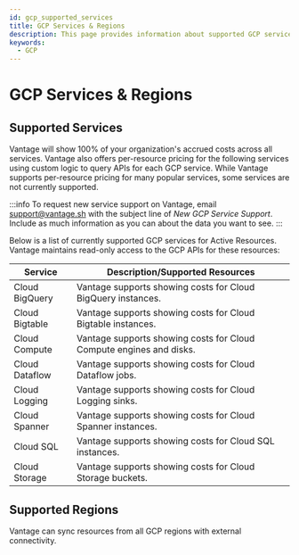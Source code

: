 ```yaml
---
id: gcp_supported_services
title: GCP Services & Regions
description: This page provides information about supported GCP services and regions.
keywords:
  - GCP
---
```


# GCP Services & Regions

## Supported Services

Vantage will show 100% of your organization's accrued costs across all services. Vantage also offers per-resource pricing for the following services using custom logic to query APIs for each GCP service. While Vantage supports per-resource pricing for many popular services, some services are not currently supported.

:::info
To request new service support on Vantage, email [support@vantage.sh](mailto:support@vantage.sh) with the subject line of _New GCP Service Support_. Include as much information as you can about the data you want to see.
:::

Below is a list of currently supported GCP services for Active Resources. Vantage maintains read-only access to the GCP APIs for these resources:

| Service        | Description/Supported Resources                                     |
| -------------- | ------------------------------------------------------------------- |
| Cloud BigQuery | Vantage supports showing costs for Cloud BigQuery instances.        |
| Cloud Bigtable | Vantage supports showing costs for Cloud Bigtable instances.        |
| Cloud Compute  | Vantage supports showing costs for Cloud Compute engines and disks. |
| Cloud Dataflow | Vantage supports showing costs for Cloud Dataflow jobs.             |
| Cloud Logging  | Vantage supports showing costs for Cloud Logging sinks.             |
| Cloud Spanner  | Vantage supports showing costs for Cloud Spanner instances.         |
| Cloud SQL      | Vantage supports showing costs for Cloud SQL instances.             |
| Cloud Storage  | Vantage supports showing costs for Cloud Storage buckets.           |


## Supported Regions

Vantage can sync resources from all GCP regions with external connectivity.
